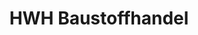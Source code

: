 ---
title: "HWH Baustoffhandel"
url: /schleswig/hwh-baustoffhandel-heinrich-hertz-strasse/
shop: Baumarkt
---